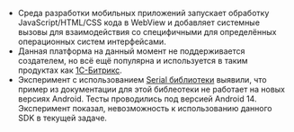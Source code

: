 - Среда разработки мобильных приложений запускает обработку JavaScript/HTML/CSS кода в WebView и добавляет системные вызовы для взаимодействия со специфичными для определённых операционных систем интерфейсами.
- Данная платформа на данный момент не поддерживается создателем, но всё ещё популярна и используется в таким продуктах как [1C-Битрикс](https://dev.1c-bitrix.ru/learning/course/index.php?COURSE_ID=80&LESSON_ID=7757).
- Эксперимент с использованием [Serial библиотеки](https://github.com/WolfWalter/cordova-plugin-usb-serial) выявили, что пример из документации для этой библеотеки не работает на новых версиях Android. Тесты проводились под версией Android 14. Эксперимент показал, невозможность к использованию данного SDK в текущей задаче.